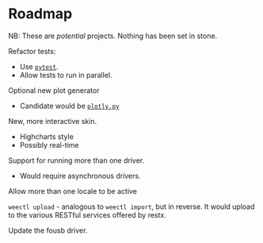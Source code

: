 # Roadmap

NB: These are _potential_ projects. Nothing has been set in stone.

Refactor tests:
- Use [`pytest`](https://pytest.org).
- Allow tests to run in parallel.

Optional new plot generator
- Candidate would be [`plotly.py`](https://github.com/plotly/plotly.py)

New, more interactive skin.
- Highcharts style
- Possibly real-time

Support for running more than one driver.
- Would require asynchronous drivers.

Allow more than one locale to be active

`weectl upload` - analogous to `weectl import`, but in reverse. It would upload
to the various RESTful services offered by restx.

Update the fousb driver.